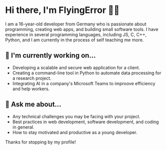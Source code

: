 # Hi there, I'm FlyingError 👋🏼

I am a 16-year-old developer from Germany who is passionate about programming, creating web apps, and building small software tools. I have experience in several programming languages, including JS, C, C++, Python, and I am currently in the process of self teaching me more. 

## 🔭 I'm currently working on...

- Developing a scalable and secure web application for a client.
- Creating a command-line tool in Python to automate data processing for a research project.
- Integrating AI in a company's Microsoft Teams to improove efficiency and help workers.

## 💬 Ask me about...

- Any technical challenges you may be facing with your project.
- Best practices in web development, software development, and coding in general.
- How to stay motivated and productive as a young developer.

Thanks for stopping by my profile!
